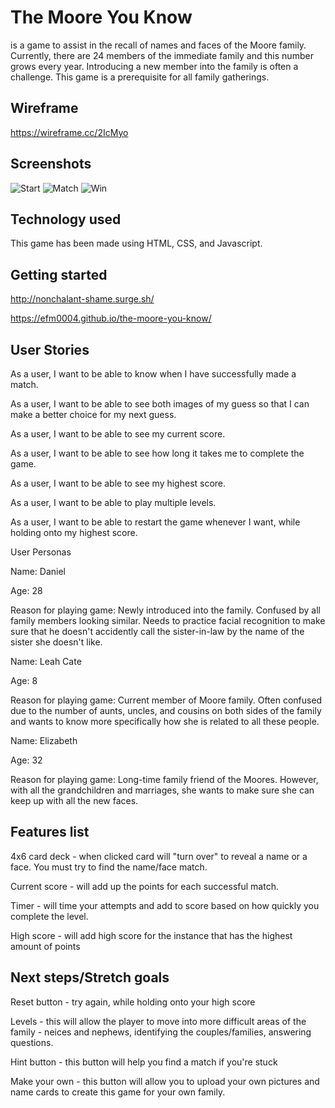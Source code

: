 # The Moore You Know 
is a game to assist in the recall of names and faces of the Moore family. Currently, there are 24 members of the immediate family and this number grows every year. Introducing a new member into the family is often a challenge. This game is a prerequisite for all family gatherings.

## Wireframe

https://wireframe.cc/2IcMyo

## Screenshots
![Start](https://i.imgur.com/wTR4E1R.png)
![Match](https://i.imgur.com/DQPXpG6.png)
![Win](https://i.imgur.com/c0g5Gic.png)

## Technology used

This game has been made using HTML, CSS, and Javascript. 

## Getting started

http://nonchalant-shame.surge.sh/

https://efm0004.github.io/the-moore-you-know/


## User Stories

As a user, I want to be able to know when I have successfully made a match. 

As a user, I want to be able to see both images of my guess so that I can make a better choice for my next guess. 

As a user, I want to be able to see my current score. 

As a user, I want to be able to see how long it takes me to complete the game. 

As a user, I want to be able to see my highest score. 

As a user, I want to be able to play multiple levels. 

As a user, I want to be able to restart the game whenever I want, while holding onto my highest score. 

User Personas

Name: Daniel

Age: 28

Reason for playing game: Newly introduced into the family. Confused by all family members looking similar. Needs to practice facial recognition to make sure that he doesn't accidently call the sister-in-law by the name of the sister she doesn't like. 

Name: Leah Cate

Age: 8

Reason for playing game: Current member of Moore family. Often confused due to the number of aunts, uncles, and cousins on both sides of the family and wants to know more specifically how she is related to all these people. 

Name: Elizabeth

Age: 32

Reason for playing game: Long-time family friend of the Moores. However, with all the grandchildren and marriages, she wants to make sure she can keep up with all the new faces. 

## Features list

4x6 card deck - when clicked card will "turn over" to reveal a name or a face. You must try to find the name/face match.

Current score - will add up the points for each successful match.

Timer - will time your attempts and add to score based on how quickly you complete the level. 

High score - will add high score for the instance that has the highest amount of points

## Next steps/Stretch goals

Reset button - try again, while holding onto your high score

Levels - this will allow the player to move into more difficult areas of the family - neices and nephews, identifying the couples/families, answering questions. 

Hint button - this button will help you find a match if you're stuck

Make your own - this button will allow you to upload your own pictures and name cards to create this game for your own family. 
